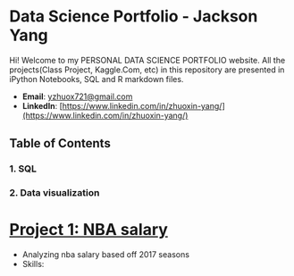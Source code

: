# Data Science Portfolio - Jackson Yang
Hi! Welcome to my PERSONAL DATA SCIENCE PORTFOLIO website.
All the projects(Class Project, Kaggle.Com, etc) in this repository are presented in  iPython Notebooks, SQL and R markdown files.

- **Email**: [yzhuox721@gmail.com](yzhuox721@gmail.com)
- **Linkedln**: [https://www.linkedin.com/in/zhuoxin-yang/](https://www.linkedin.com/in/zhuoxin-yang/)

## Table of Contents
### 1. SQL

### 2. Data visualization


# [Project 1: NBA salary](https://github.com/YZXBiz/Yang_Portfolio/tree/main/R/NBA_Salary)
* Analyzing nba salary based off 2017 seasons
* Skills:
